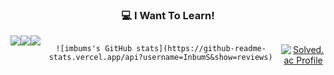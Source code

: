 <div align=center>
   
   ### 💻 I Want To Learn!
  <div style="display:flex; flex-direction:row;" align="center">
  <img src="https://img.shields.io/badge/kubernetes-326CE5?style=for-the-badge&logo=kubernetes&logoColor=white">
  <img src="https://img.shields.io/badge/mongoDB-47A248?style=for-the-badge&logo=MongoDB&logoColor=white">
  <img src="https://img.shields.io/badge/apachekafka-231F20?style=for-the-badge&logo=apachekafka&logoColor=white">

  <br>
  
    ![imbums's GitHub stats](https://github-readme-stats.vercel.app/api?username=InbumS&show=reviews)
   [![Solved.ac Profile](http://mazassumnida.wtf/api/v2/generate_badge?boj=sib0817)](https://solved.ac/sib0817/)
      
</div>
</div>
